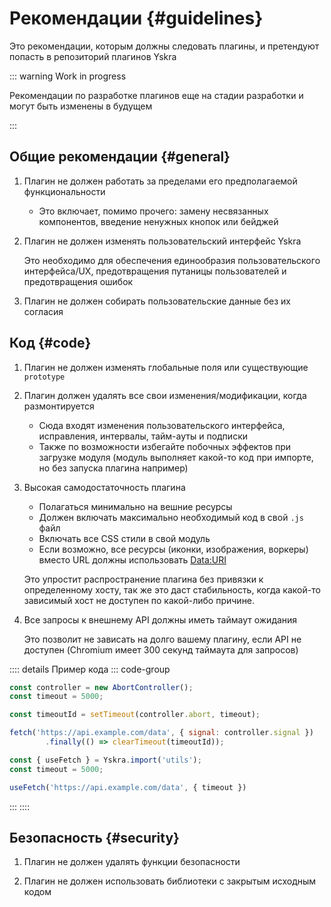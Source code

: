 # Рекомендации {#guidelines}

Это рекомендации, которым должны следовать плагины, и претендуют попасть в репозиторий плагинов Yskra


::: warning Work in progress

Рекомендации по разработке плагинов еще на стадии разработки и могут быть изменены в будущем

:::

## Общие рекомендации {#general}

1. Плагин не должен работать за пределами его предполагаемой функциональности
    - Это включает, помимо прочего: замену несвязанных компонентов, введение ненужных кнопок или бейджей

2. Плагин не должен изменять пользовательский интерфейс Yskra

     Это необходимо для обеспечения единообразия пользовательского интерфейса/UX, предотвращения путаницы пользователей и предотвращения ошибок

3. Плагин не должен собирать пользовательские данные без их согласия


## Код {#code}

1. Плагин не должен изменять глобальные поля или существующие `prototype`

2. Плагин должен удалять все свои изменения/модификации, когда размонтируется
   - Сюда входят изменения пользовательского интерфейса, исправления, интервалы, тайм-ауты и подписки
   - Также по возможности избегайте побочных эффектов при загрузке модуля (модуль выполняет какой-то код при импорте, но без запуска плагина например)
 
3. Высокая самодостаточность плагина
   - Полагаться минимально на вешние ресурсы 
   - Должен включать максимально необходимый код в свой `.js` файл
   - Включать все CSS стили в свой модуль
   - Если возможно, все ресурсы (иконки, изображения, воркеры) вместо URL должны использовать [Data:URI](https://developer.mozilla.org/ru/docs/Web/URI/Schemes/data)
   
   Это упростит распространение плагина без привязки к определенному хосту, так же это даст стабильность, когда какой-то зависимый хост не доступен по какой-либо причине.

4. Все запросы к внешнему API должны иметь таймаут ожидания

   Это позволит не зависать на долго вашему плагину, если API не доступен (Chromium имеет 300 секунд таймаута для запросов)

:::: details Пример кода
::: code-group
```js [fetch]
const controller = new AbortController();
const timeout = 5000;

const timeoutId = setTimeout(controller.abort, timeout);

fetch('https://api.example.com/data', { signal: controller.signal })
        .finally(() => clearTimeout(timeoutId));
```
```js [useFetch]
const { useFetch } = Yskra.import('utils');
const timeout = 5000;

useFetch('https://api.example.com/data', { timeout })
```
:::
::::


## Безопасность {#security}

1. Плагин не должен удалять функции безопасности

2. Плагин не должен использовать библиотеки с закрытым исходным кодом
